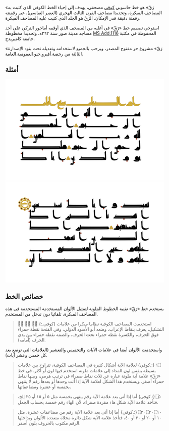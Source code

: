 «رَقّ» هو خط حاسوبي [كوفي] مصحفي، يهدف إلى إحياء الخط الكوفي الذي كتبت به المصاحف المبكرة، وتحديدا مصاحف القرن الثالث الهجري (العصر العباسي)، عبر رقمنته رقمنة دقيقة قدر الإمكان. الرَقّ هو الجلد الذي كتبت عليه المصاحف المبكرة.

استوحي تصميم خط «رَقّ» في أغلبه من المصحف الذي أوقفه أماجور التركي على أحد مساجد مدينة صور سنة ٢٦٢ه، وتحديدا مخطوطة [MS Add.1116] المحفوظة في مكتبة جامعة كامبريدج.

«رَقّ» مشروع حر مفتوح المصدر، ويرحب بالجميع لاستخدامه وتعديله تحت بنود الإصدارة الثالثة من [رخصة أفيرو جنو العمومية العامة].

## أمثلة
![سورة الفاتحة – ١] ![سورة الفاتحة – ٢]

## خصائص الخط
يستخدم خط «رَقّ» تقنية الخطوط الملونة لتمثيل الألوان المستخدمة المستخدمة في هذه المصاحف المبكرة، تلقائيا دون تدخل من المستخدم.

> ◌َ ◌ِ ◌ُ
{:.كوفي}
استخدمت المصاحف الكوفية نظاما مبكرا من علامات التشكيل، يعرف بنقاط الإعراب، وضعه أبو الأسود الدؤلي، وفي الفتحة نقطة حمراء فوق الحرف، والكسرة نقطة حمراء تحت الحرف، والضمة نقطة حمراء بين يدي الحرف (أمامه).

واستخدمت الألوان أيضا في علامات الآيات والتخميس والتعشير (العلامات التي توضع بعد كل خمس وعشر آيات).

> ١۝
{:.كوفي}
لعلامة الآية أشكال كثيرة في المصاحف الكوفية، تتراوح بين علامات بسيطة بنفس لون المداد إلى علامات ملونة استخدم فيها لون أو أكثر. في خط «رَقّ» علامة آية ملونة عبارة عن ثلاث نقاط صفراء في ترتيب هرمي، وبينها نقاط حمراء أصغر. ويستخدم هذا الشكل لعلامة الآية إذا أتت وحدها أو بعدها رقم لا ينتهي بخمسة أو عشرة ومضاعفاتها.

> ۝٥
{:.كوفي}
أما إذا أتى بعد علامة الآية رقم ينتهي بخمسة مثل ٥ أو ١٥ أو ٢٥ إلخ، فتأخذ علامة الآية شكل هاء مفردة صفراء، لأن الهاء رقم خمسة بحساب الجمل.

> ۝١٠ ۝٢٠ ۝٣٠
{:.كوفي}
أما إذا أتى بعد علامة الآية رقم من مضاعفات عشرة، مثل ١٠ أو ٢٠ أو ٣٠ أو ٤٠، فتأخذ علامة الآية شكل دائرة محلاة متعددة الألوان وبداخلها الرقم مكتوب بالحروف بلون أصفر.


[كوفي]: https://ar.wikipedia.org/wiki/خط_كوفي
[سورة الفاتحة – ١]: assets/images/Fatihah_1.png
[سورة الفاتحة – ٢]: assets/images/Fatihah_2.png
[رخصة أفيرو جنو العمومية العامة]: https://www.gnu.org/licenses/agpl-3.0.en.html
[MS Add.1116]: https://cudl.lib.cam.ac.uk/view/MS-ADD-01116